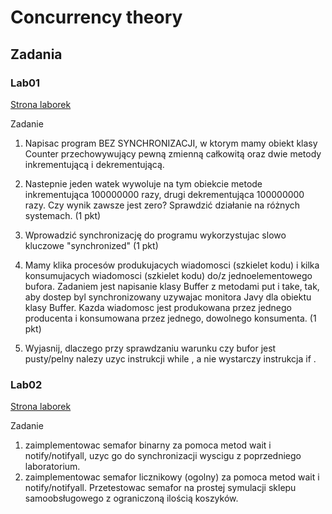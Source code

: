 # Concurrency theory

## Zadania

### Lab01

[Strona laborek](https://home.agh.edu.pl/~kzajac/dydakt/tw/lab1/)

Zadanie

1. Napisac program BEZ SYNCHRONIZACJI, w ktorym mamy obiekt klasy Counter przechowywujący pewną zmienną całkowitą oraz dwie metody inkrementującą i dekrementującą.
2. Nastepnie jeden watek wywoluje na tym obiekcie metode inkrementująca 100000000 razy, drugi dekrementująca 100000000 razy. Czy wynik zawsze jest zero? Sprawdzić działanie na różnych systemach. (1 pkt)

3. Wprowadzić synchronizację do programu wykorzystujac slowo kluczowe "synchronized" (1 pkt)
4. Mamy klika procesów produkujacych wiadomosci (szkielet kodu) i kilka konsumujacych wiadomosci (szkielet kodu) do/z jednoelementowego bufora. Zadaniem jest napisanie klasy Buffer z metodami put i take, tak, aby dostep byl synchronizowany uzywajac monitora Javy dla obiektu klasy Buffer. Kazda wiadomosc jest produkowana przez jednego producenta i konsumowana przez jednego, dowolnego konsumenta. (1 pkt)
5. Wyjasnij, dlaczego przy sprawdzaniu warunku czy bufor jest pusty/pelny nalezy uzyc instrukcji while , a nie wystarczy instrukcja if .

### Lab02

[Strona laborek](https://home.agh.edu.pl/~kzajac/dydakt/tw/lab2/)

Zadanie

1. zaimplementowac semafor binarny za pomoca metod wait i notify/notifyall, uzyc go do synchronizacji wyscigu z poprzedniego laboratorium.
2. zaimplementowac semafor licznikowy (ogolny) za pomoca metod wait i notify/notifyall. Przetestowac semafor na prostej symulacji sklepu samoobsługowego z ograniczoną ilością koszyków.
